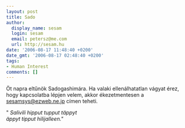 ```yaml
---
layout: post
title: Sado
author:
  display_name: sesam
  login: sesam
  email: petersz@me.com
  url: http://sesam.hu
date: '2006-08-17 11:48:40 +0200'
date_gmt: '2006-08-17 02:48:40 +0200'
tags:
- Human Interest
comments: []
---
```


Öt napra eltűnök Sadogashimára. Ha valaki ellenálhatatlan vágyat érez, hogy kapcsolatba lépjen velem, akkor ékezetmentesen a [sesamsys@ezweb.ne.jp](mailto:sesamsys@ezweb.ne.jp) címen teheti.

" _Salivili hipput tupput täppyt  
_äppyt tipput hilijalleen."__
